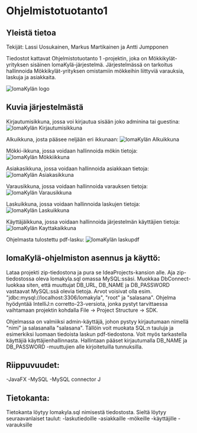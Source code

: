 # Ohjelmistotuotanto1
## Yleistä tietoa
Tekijät: Lassi Uosukainen, Markus Martikainen ja Antti Jumpponen

Tiedostot kattavat Ohjelmistotuotanto 1 -projektin, joka on Mökkikylät-yrityksen sisäinen lomaKylä-järjestelmä. Järjestelmässä on tarkoitus hallinnoida Mökkikylät-yrityksen omistamiin mökkeihin liittyviä varauksia, laskuja ja asiakkaita.

![lomaKylän logo](https://github.com/ulassi123/Ohjelmistotuotanto/blob/master/kuvat/parhainlogoikina.png)

## Kuvia järjestelmästä
Kirjautumisikkuna, jossa voi kirjautua sisään joko adminina tai guestina:
![lomaKylän Kirjautumisikkuna](https://github.com/ulassi123/Ohjelmistotuotanto/blob/master/kuvat/Kirjautumisikkuna.png)

Alkuikkuna, josta pääsee neljään eri ikkunaan:
![lomaKylän Alkuikkuna](https://github.com/ulassi123/Ohjelmistotuotanto/blob/master/kuvat/Aloitusikkuna.png)

Mökki-ikkuna, jossa voidaan hallinnoida mökin tietoja:
![lomaKylän Mökkiikkuna](https://github.com/ulassi123/Ohjelmistotuotanto/blob/master/kuvat/M%C3%B6kki-ikkuna.png)

Asiakasikkuna, jossa voidaan hallinnoida asiakkaan tietoja:
![lomaKylän Asiakasikkuna](https://github.com/ulassi123/Ohjelmistotuotanto/blob/master/kuvat/Asiakasikkuna.png)

Varausikkuna, jossa voidaan hallinnoida varauksen tietoja:
![lomaKylän Varausikkuna](https://github.com/ulassi123/Ohjelmistotuotanto/blob/master/kuvat/Varausikkuna.png)

Laskuikkuna, jossa voidaan hallinnoida laskujen tietoja:
![lomaKylän Laskuikkuna](https://github.com/ulassi123/Ohjelmistotuotanto/blob/master/kuvat/Laskuikkuna.png)

Käyttäjäikkuna, jossa voidaan hallinnoida järjestelmän käyttäjien tietoja:
![lomaKylän Kayttakaikkuna](https://github.com/ulassi123/Ohjelmistotuotanto/blob/master/kuvat/K%C3%A4ytt%C3%A4j%C3%A4ikkuna.png)

Ohjelmasta tulostettu pdf-lasku:
![lomaKylän laskupdf](https://github.com/ulassi123/Ohjelmistotuotanto/blob/master/kuvat/laskupdf.png)

## lomaKylä-ohjelmiston asennus ja käyttö:
Lataa projekti zip-tiedostona ja pura se IdeaProjects-kansion alle. Aja zip-tiedostossa oleva lomakyla.sql omassa MySQL:ssäsi. Muokkaa DbConnect-luokkaa siten, että muuttujat DB_URL, DB_NAME ja DB_PASSWORD vastaavat MySQL:ssä olevia tietoja. Arvot voisivat olla esim. "jdbc:mysql://localhost:3306/lomakyla", "root" ja "salasana". Ohjelma hyödyntää IntelliJ:n corretto-23-versiota, jonka pystyt tarvittaessa vaihtamaan projektin kohdalla File -> Project Structure -> SDK.

Ohjelmassa on valmiiksi admin-käyttäjä, johon pystyy kirjautumaan nimellä "nimi" ja salasanalla "salasana". Tällöin voit muokata SQL:n tauluja ja esimerkiksi luomaan tiedoista laskun pdf-tiedostona. Voit myös tarkastella käyttäjiä käyttäjienhallinnasta. Hallintaan pääset kirjautumalla DB_NAME ja DB_PASSWORD -muuttujien alle kirjoitetuilla tunnuksilla.

## Riippuvuudet:
-JavaFX
-MySQL
-MySQL connector J

## Tietokanta:
Tietokanta löytyy lomakyla.sql nimisestä tiedostosta. Sieltä löytyy seuraavanlaiset taulut:
-laskutiedoille
-asiakkaille
-mökeille
-käyttäjille
-varauksille

